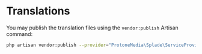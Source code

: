 # Translations

You may publish the translation files using the `vendor:publish` Artisan command:

```bash
php artisan vendor:publish --provider="ProtoneMedia\Splade\ServiceProvider" --tag="translations"
```
